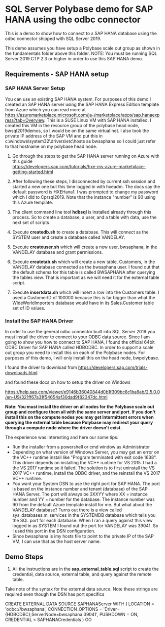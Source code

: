 # SQL Server Polybase demo for SAP HANA using the odbc connector

This is a demo to show how to connect to a SAP HANA database using the odbc connector shipped with SQL Server 2019.

This demo assumes you have setup a Polybase scale out group as shown in the fundamentals folder above this folder. NOTE: You must be running SQL Server 2019 CTP 2.3 or higher in order to use this SAP HANA demo.

## Requirements - SAP HANA setup

### SAP HANA Server Setup

You can use an existing SAP HANA system. For purposes of this demo I created an SAP HANA server using the SAP HANA Express Edition template from Azure which you can read more at https://azuremarketplace.microsoft.com/ja-/marketplace/apps/sap.hanaexpress?tab=Overview. This is a SUSE Linux VM with SAP HANA installed. I created this VM in the resource group of the polybase head node, bwsql2019demos, so I would be on the same virtual net. I also took the private IP address of the SAP VM and put this in c:\windows\system32\drivers\etc\hosts as bwsaphana so I could just refer to that hostname on my polybase head node.

1. Go through the steps to get the SAP HANA server running on Azure with this guide  
https://developers.sap.com/tutorials/hxe-ms-azure-marketplace-getting-started.html 

2. After following these steps, I disconnected by current ssh session and started a new one but this time logged in with hxeadm. The docs say the default password is HXEHana1. I was prompted to change my password which I did to Cprsql2019. Note that the instance "number" is 90 using this Azure template.

3. The client command line tool **hdbsql** is installed already through this process. So to create a database, a user, and a table with data, use the next set of scripts

4. Execute **createdb.sh** to create a database. This will connect as the SYSTEM user and create a database called VANDELAY.

5. Execute **createuser.sh** which will create a new user, bwsaphana, in the VANDELAY database and grant permissions.

6. Execute **createtab.sh** which will create a new table, Customers, in the VANDELAY database connected as the bwsaphana user. I found out that the default schema for this table is called BWSAPHANA after querying the tables view. That is important as we will need it for the external table script.

7. Execute **insertdata.sh** which will insert a row into the Customers table. I used a CustomerID of 100000 because this is far bigger than what the WideWorldImporters database would have in its Sales.Customer table set of ID values.

### Install the SAP HANA Driver

In order to use the general odbc connector built into SQL Server 2019 you must install the driver to connect to your ODBC data source. Since I am going to show you how to connect to SAP HANA, I found the official 64bit ODBC Driver for SAP HANA called HDBODBC. In order to support a scale out group you need to install this on each of the Polybase nodes. For purposes of this demo, I will only install this on the head node, bwpolybase.

I found the driver to download from https://developers.sap.com/trials-downloads.html

and found these docs on how to setup the driver on Windows

https://help.sap.com/viewer/e9146b36040844d0b1f309bc8c1ba6ab/2.5.0.0/en-US/321ff67a31f54654af30dad9f82347dc.html

**Note: You must install the driver on all nodes for the Polybase scale out group and configure them all with the same server and port. If you don't install this on the compute nodes you may get intermittent errors when querying the external table because Polybase may redirect your query through a compute node where the driver doesn't exist.**

The experience was interesting and here our some tips:

- Run the installer from a powershell or cmd window as Administrator
- Depending on what version of Windows Server, you may get an error on the VC++ runtime install like "Program terminated with exit code 1638". This driver depends on installing the VC++ runtime for VS 2015. I had a the VS 2017 runtime so it failed. The solution is to first uninstall the VS 2017 VC++ runtime, install the ODBC driver, and the reinstall the VS 2017 VC++ runtime.
- You want your System DSN to use the right port for SAP HANA. The port is based on the instance number and tenant (database) of the SAP HANA Server. The port will always be 3XXYY where XX = instance number and YY = number for the database. The instance number was 90 from the default Azure template install for me. But what about the VANDELAY database? Turns out there is a view called sys_databases.m_services in the SYSTEMDB database which tells you the SQL port for each database. When I ran a query against this view logged in as SYSTEM I found out the port for VANDELAY was 39041. So I used this port in the DSN configuration. 
- Since bwsaphana is imy hosts file to point to the private IP of the SAP VM, I can use that as the host server name.

## Demo Steps

1. All the instructions are in the **sap_external_table.sql** script to create the credential, data source, external table, and query against the remote table.

Take note of the syntax for the external data source. Note these strings are required even though the DSN has port specifics

CREATE EXTERNAL DATA SOURCE SAPHANAServer
WITH ( 
LOCATION = 'odbc://bwsaphana',
CONNECTION_OPTIONS = 'Driver={HDBODBC};ServerNode=bwsaphana:39041',
PUSHDOWN = ON,
CREDENTIAL = SAPHANACredentials
)
GO